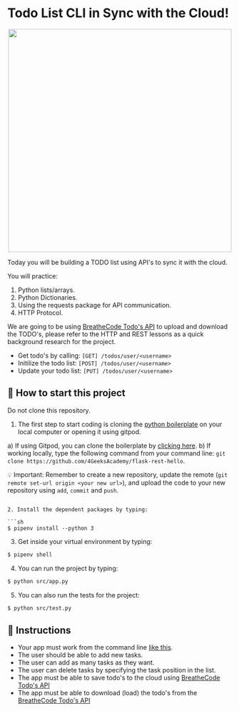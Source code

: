 <!--hide-->
# Todo List CLI in Sync with the Cloud!
<!--endhide-->

<p align="center"><img src="https://github.com/breatheco-de/todo-list-cli-with-cloud/blob/master/preview.gif" width="500" /></p>

Today you will be building a TODO list using API's to sync it with the cloud.

You will practice:
1. Python lists/arrays.
2. Python Dictionaries.
3. Using the requests package for API communication.
4. HTTP Protocol.

We are going to be using [BreatheCode Todo's API](https://playground.4geeks.com/apis/fake/todos/) to upload and download the TODO's, please refer to the HTTP and REST lessons as a quick background research for the project.

- Get todo's by calling: `[GET] /todos/user/<username>`   
- Initilize the todo list: `[POST] /todos/user/<username>`  
- Update your todo list: `[PUT] /todos/user/<username>`  

<onlyfor saas="false" withBanner="false">
  
## 🌱 How to start this project

Do not clone this repository.

1. The first step to start coding is cloning the [python boilerplate](https://github.com/4GeeksAcademy/flask-rest-hello) on your local computer or opening it using gitpod.

a) If using Gitpod, you can clone the boilerplate by [clicking here](https://github.com/4GeeksAcademy/flask-rest-hello).
b) If working locally, type the following command from your command line: `git clone https://github.com/4GeeksAcademy/flask-rest-hello`.

💡 Important: Remember to create a new repository, update the remote (`git remote set-url origin <your new url>`), and upload the code to your new repository using `add`, `commit` and `push`.
```

2. Install the dependent packages by typing: 

```sh
$ pipenv install --python 3
```

3. Get inside your virtual environment by typing: 

```sh
$ pipenv shell
```

4. You can run the project by typing: 

```sh
$ python src/app.py
```
5. You can also run the tests for the project: 

```sh
$ python src/test.py
```

</onlyfor>

## 📝 Instructions

- Your app must work from the command line [like this](https://github.com/breatheco-de/todo-list-cli-with-cloud/blob/master/preview.gif).
- The user should be able to add new tasks.
- The user can add as many tasks as they want.
- The user can delete tasks by specifying the task position in the list.
- The app must be able to save todo's to the cloud using [BreatheCode Todo's API](https://playground.4geeks.com/apis/fake/todos/)
- The app must be able to download (load) the todo's from the [BreatheCode Todo's API](https://playground.4geeks.com/apis/fake/todos/)


